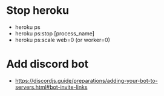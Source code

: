 # Stop heroku

- heroku ps
- heroku ps:stop [process_name]
- heroku ps:scale web=0 (or worker=0)

# Add discord bot

- https://discordjs.guide/preparations/adding-your-bot-to-servers.html#bot-invite-links
